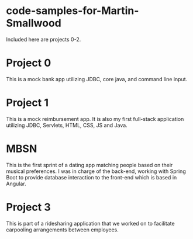 # code-samples-for-Martin-Smallwood
Included here are projects 0-2.

# Project 0
This is a mock bank app utilizing JDBC, core java, and command line input.

# Project 1
This is a mock reimbursement app. It is also my first full-stack application utilizing JDBC, Servlets, HTML, CSS, JS and Java.

# MBSN
This is the first sprint of a dating app matching people based on their musical preferences. I was in charge of the back-end, working with Spring Boot to provide database interaction to the front-end which is based in Angular.

# Project 3
This is part of a ridesharing application that we worked on to facilitate carpooling arrangements between employees.
